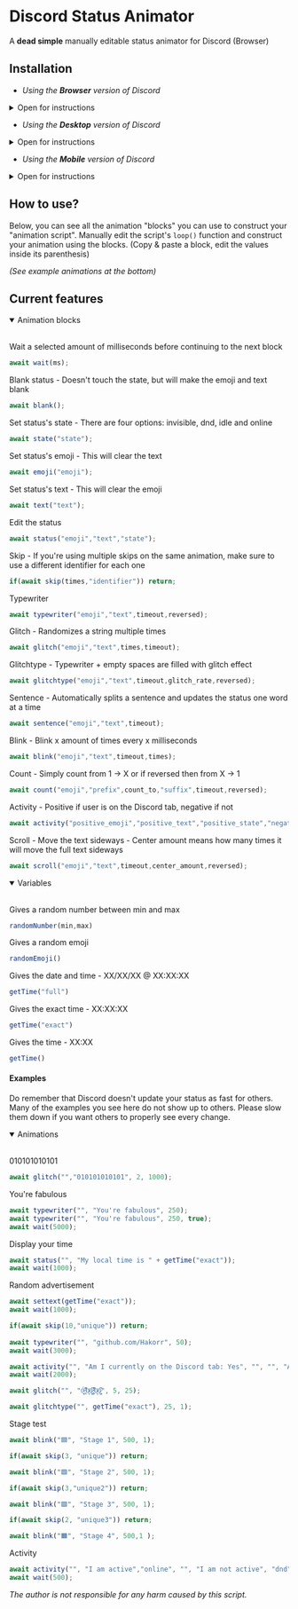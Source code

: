 # Discord Status Animator
A **dead simple** manually editable status animator for Discord (Browser)

## Installation

* *Using the **Browser** version of Discord*
<details>
<summary>Open for instructions</summary><br>
 
1. Install [Violentmonkey](https://violentmonkey.github.io/) or similar.
2. Add the script manually or via [GreasyFork](https://www.greasyfork.org/en/scripts/427960-discord-status-animator-manual-edit-non-ui).
---
</details>

* *Using the **Desktop** version of Discord*
<details>
<summary>Open for instructions</summary><br>
  
  * You can add the script manually by opening the console with CTRL + SHIFT + I and pasting the script there.
 
Your status won't be cleared after you exit Discord.

---
</details>

* *Using the **Mobile** version of Discord*
<details>
<summary>Open for instructions</summary><br>
  
### Method 1
 
1. Install the [Kiwi Browser](https://kiwibrowser.com/).
2. Add the userscript manager of your choice from Google's Extension Store.
3. Add the Animator script manually by copy pasting, or go visit its [GreasyFork](https://greasyfork.org/en/scripts/427960-discord-status-animator-manual-edit-non-ui).
4. Open Discord on the browser, and enjoy!
 
### Method 2
 
1. Install Firefox Nightly.
2. Go to the settings, scroll down to the last option "About Firefox Nightly".
3. Click the Firefox logo a couple times until you've unlocked the extra settings.
4. Go back to the settings, open the "Custom Add-on collection"
5. User ID `16914517` Collection name `Userscript-managers`
6. Install/Enable Violentmonkey or any of the other ones.
7. Tap the extension you just installed, go to its settings.
8. Add the Animator script manually by copy pasting, or go visit its [GreasyFork](https://greasyfork.org/en/scripts/427960-discord-status-animator-manual-edit-non-ui) while still using Firefox Nightly.
9. Use your Discord on your browser and see if it works.

---
</details>

## How to use?

Below, you can see all the animation "blocks" you can use to construct your "animation script". Manually edit the script's ```loop()``` function and construct your animation using the blocks. (Copy & paste a block, edit the values inside its parenthesis) 

*(See example animations at the bottom)*

## Current features

<details open>
<summary open>Animation blocks</summary><br>

Wait a selected amount of milliseconds before continuing to the next block
```js
await wait(ms);
```
Blank status - Doesn't touch the state, but will make the emoji and text blank
```js
await blank();
```
Set status's state - There are four options: invisible, dnd, idle and online
```js
await state("state");
```
Set status's emoji - This will clear the text
```js
await emoji("emoji");
```
Set status's text - This will clear the emoji
```js
await text("text");
```
Edit the status
```js
await status("emoji","text","state");
```
Skip - If you're using multiple skips on the same animation, make sure to use a different identifier for each one
```js
if(await skip(times,"identifier")) return;
```
Typewriter
```js
await typewriter("emoji","text",timeout,reversed);
```
Glitch - Randomizes a string multiple times
```js
await glitch("emoji","text",times,timeout);
```
Glitchtype - Typewriter + empty spaces are filled with glitch effect
```js
await glitchtype("emoji","text",timeout,glitch_rate,reversed);
```
Sentence - Automatically splits a sentence and updates the status one word at a time
```js
await sentence("emoji","text",timeout);
```
Blink - Blink x amount of times every x milliseconds
```js
await blink("emoji","text",timeout,times);
```
Count - Simply count from 1 -> X or if reversed then from X -> 1
```js
await count("emoji","prefix",count_to,"suffix",timeout,reversed);
```
Activity - Positive if user is on the Discord tab, negative if not
 ```js
 await activity("positive_emoji","positive_text","positive_state","negative_emoji","negative_text","negative_state");
 ```
Scroll - Move the text sideways - Center amount means how many times it will move the full text sideways
```js
await scroll("emoji","text",timeout,center_amount,reversed);
```
</details>

<details open>
<summary open>Variables</summary><br>
  
Gives a random number between min and max

```js
randomNumber(min,max)
```
Gives a random emoji
```js
randomEmoji()
```
Gives the date and time - XX/XX/XX @ XX:XX:XX
```js
getTime("full")
```
Gives the exact time - XX:XX:XX
```js
getTime("exact")
```
Gives the time - XX:XX
```js
getTime()
```
</details>

#### Examples

Do remember that Discord doesn't update your status as fast for others. Many of the examples you see here do not show up to others. Please slow them down if you want others to properly see every change.

<details open>
<summary>Animations</summary><br>

010101010101
```js
await glitch("","010101010101", 2, 1000);
```
You're fabulous
```js
await typewriter("", "You're fabulous", 250);
await typewriter("", "You're fabulous", 250, true);
await wait(5000);
```
Display your time
```js
await status("", "My local time is " + getTime("exact"));
await wait(1000);
```
Random advertisement
```js
await settext(getTime("exact"));
await wait(1000);

if(await skip(10,"unique")) return;
  
await typewriter("", "github.com/Hakorr", 50);
await wait(3000);

await activity("", "Am I currently on the Discord tab: Yes", "", "", "Am I currently on the Discord tab: No", "");
await wait(2000);

await glitch("", "0̴͕̰͙̈́:̴̞̊͆͒ͅ0̷͈̇ͅ0̷̧̺͆̇:̴̞̊͆͒ͅ0̷͈̇ͅ0̷̧̺͆̇", 5, 25);

await glitchtype("", getTime("exact"), 25, 1);
```
Stage test
```js
await blink("🟦", "Stage 1", 500, 1);

if(await skip(3, "unique")) return;

await blink("🟩", "Stage 2", 500, 1);

if(await skip(3,"unique2")) return;

await blink("🟪", "Stage 3", 500, 1);

if(await skip(2, "unique3")) return;

await blink("🟧", "Stage 4", 500,1 );
```
Activity
```js
await activity("", "I am active","online", "", "I am not active", "dnd");
await wait(500);
```
</details>

*The author is not responsible for any harm caused by this script.*
